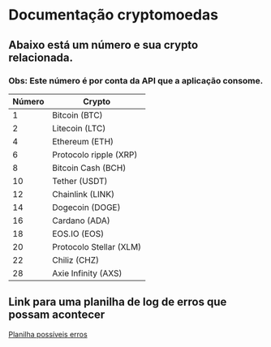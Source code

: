 # Documentação cryptomoedas
## Abaixo está um número e sua crypto relacionada.
### Obs: Este número é por conta da API que a aplicação consome.

| Número | Crypto                   |
|------- |----------------------    |
| 1      | Bitcoin (BTC)            |
| 2      | Litecoin (LTC)           |
| 4      | Ethereum (ETH)           |
| 6      | Protocolo ripple (XRP)   |
| 8      | Bitcoin Cash (BCH)       |
| 10     | Tether (USDT)            |
| 12     | Chainlink  (LINK)        |
| 14     | Dogecoin  (DOGE)         |
| 16     | Cardano  (ADA)           |
| 18     | EOS.IO  (EOS)            |
| 20     | Protocolo Stellar  (XLM) |
| 22     |  Chiliz  (CHZ)           |
| 28     |  Axie Infinity  (AXS)    |

## Link para uma planilha de log de erros que possam acontecer

[Planilha possíveis erros](https://docs.google.com/spreadsheets/d/1M9elUTiwC6xOfnSNlEyGnaBltqkPwl0m2HZtOwOiBwY/edit?usp=sharing)